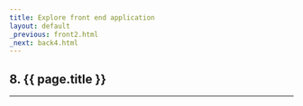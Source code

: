 ```yaml
---
title: Explore front end application
layout: default
_previous: front2.html
_next: back4.html
---
```


## 8. {{ page.title }}

---